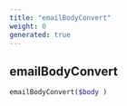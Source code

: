 ```yaml
---
title: "emailBodyConvert"
weight: 0
generated: true
---
```


## emailBodyConvert



```php
emailBodyConvert($body )
```





